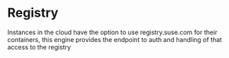 # Registry
Instances in the cloud have the option to use registry.suse.com for their containers,
this engine provides the endpoint to auth and handling of that access to the registry
